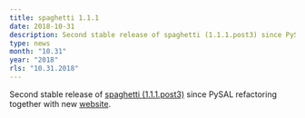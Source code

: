 ```yaml
---
title: spaghetti 1.1.1
date: 2018-10-31
description: Second stable release of spaghetti (1.1.1.post3) since PySAL refactoring together with new website.
type: news
month: "10.31"
year: "2018"
rls: "10.31.2018"
---
```


Second stable release of <a href="https://pypi.org/project/spaghetti/1.1.1.post3/">spaghetti (1.1.1.post3)</a> since PySAL refactoring together with new <a href="https://pysal-spaghetti.readthedocs.io/">website</a>.